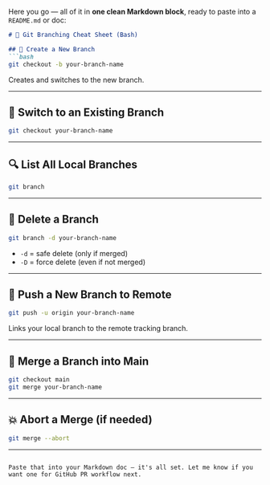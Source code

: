 Here you go — all of it in **one clean Markdown block**, ready to paste into a `README.md` or doc:

````markdown
# 🧪 Git Branching Cheat Sheet (Bash)

## 🔧 Create a New Branch
```bash
git checkout -b your-branch-name
````

Creates and switches to the new branch.

---

## 🔄 Switch to an Existing Branch

```bash
git checkout your-branch-name
```

---

## 🔍 List All Local Branches

```bash
git branch
```

---

## 🧹 Delete a Branch

```bash
git branch -d your-branch-name
```

* `-d` = safe delete (only if merged)
* `-D` = force delete (even if not merged)

---

## 🚀 Push a New Branch to Remote

```bash
git push -u origin your-branch-name
```

Links your local branch to the remote tracking branch.

---

## 🔁 Merge a Branch into Main

```bash
git checkout main
git merge your-branch-name
```

---

## 💥 Abort a Merge (if needed)

```bash
git merge --abort
```

---

```

Paste that into your Markdown doc — it's all set. Let me know if you want one for GitHub PR workflow next.
```
